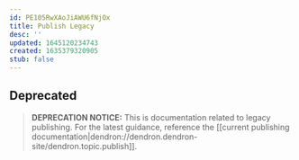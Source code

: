 ```yaml
---
id: PE105RwXAoJiAWU6fNjOx
title: Publish Legacy
desc: ''
updated: 1645120234743
created: 1635379320905
stub: false
---
```


## Deprecated

> **DEPRECATION NOTICE:** This is documentation related to legacy publishing. For the latest guidance, reference the [[current publishing documentation|dendron://dendron.dendron-site/dendron.topic.publish]].